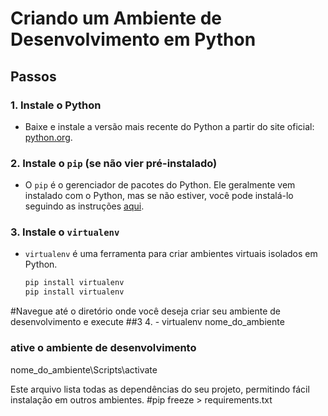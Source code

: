 # Criando um Ambiente de Desenvolvimento em Python

## Passos

### 1. Instale o Python
- Baixe e instale a versão mais recente do Python a partir do site oficial: [python.org](https://www.python.org/downloads/).

### 2. Instale o `pip` (se não vier pré-instalado)
- O `pip` é o gerenciador de pacotes do Python. Ele geralmente vem instalado com o Python, mas se não estiver, você pode instalá-lo seguindo as instruções [aqui](https://pip.pypa.io/en/stable/installation/).

### 3. Instale o `virtualenv`
- `virtualenv` é uma ferramenta para criar ambientes virtuais isolados em Python.
  ```bash
  pip install virtualenv
  pip install virtualenv
#Navegue até o diretório onde você deseja criar seu ambiente de desenvolvimento e execute
##3 4. - virtualenv nome_do_ambiente

### ative o ambiente de desenvolvimento 
nome_do_ambiente\Scripts\activate

Este arquivo lista todas as dependências do seu projeto, permitindo fácil instalação em outros ambientes.
#pip freeze > requirements.txt
